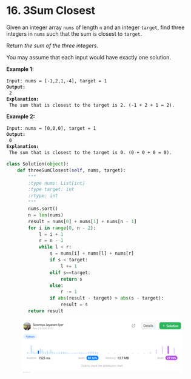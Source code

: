 # 16. 3Sum Closest



Given an integer array `nums` of length `n` and an integer `target`, find three integers in `nums` such that the sum is closest to `target`.

Return _the sum of the three integers_.

You may assume that each input would have exactly one solution.

&#x20;

**Example 1:**

<pre><code>Input: nums = [-1,2,1,-4], target = 1
<strong>Output:
</strong> 2
<strong>Explanation:
</strong> The sum that is closest to the target is 2. (-1 + 2 + 1 = 2).</code></pre>

**Example 2:**

<pre><code>Input: nums = [0,0,0], target = 1
<strong>Output:
</strong> 0
<strong>Explanation:
</strong> The sum that is closest to the target is 0. (0 + 0 + 0 = 0).</code></pre>

```python
class Solution(object):
    def threeSumClosest(self, nums, target):
        """
        :type nums: List[int]
        :type target: int
        :rtype: int
        """
        nums.sort()
        n = len(nums)
        result = nums[0] + nums[1] + nums[n - 1]
        for i in range(0, n - 2):
            l = i + 1
            r = n - 1
            while l < r:
                s = nums[i] + nums[l] + nums[r]
                if s < target:
                    l += 1
                elif s==target:
                    return s
                else:
                    r -= 1
                if abs(result - target) > abs(s - target):
                    result = s
        return result
```

<figure><img src=".gitbook/assets/16.png" alt=""><figcaption></figcaption></figure>

